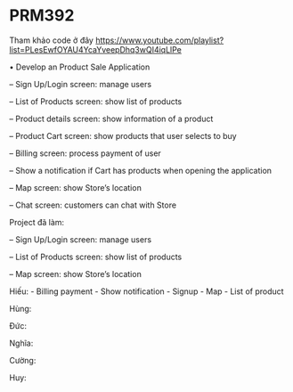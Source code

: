 # PRM392

Tham khảo code ở đây
https://www.youtube.com/playlist?list=PLesEwfOYAU4YcaYveepDhq3wQI4iqLlPe

• Develop an Product Sale Application

– Sign Up/Login screen: manage users

– List of Products screen: show list of products

– Product details screen: show information of a product

– Product Cart screen: show products that user selects to buy

– Billing screen: process payment of user

– Show a notification if Cart has products when opening the application

– Map screen: show Store’s location

– Chat screen: customers can chat with Store



Project đã làm:

– Sign Up/Login screen: manage users

– List of Products screen: show list of products

– Map screen: show Store’s location

Hiếu: - Billing payment - Show notification - Signup - Map - List of product

Hùng:

Đức:

Nghĩa:

Cường:

Huy:

